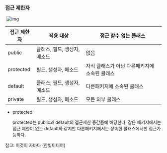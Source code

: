 ### 접근 제한자

​         ![img](https://t1.daumcdn.net/cfile/tistory/24614F42573818AB13)

| 접근 제한자 | 적용 대상                    | 접근 할수 없는 클래스                         |
| ----------- | ---------------------------- | --------------------------------------------- |
| public      | 클래스, 필드, 생성자, 메소드 | 없음                                          |
| protected   | 필드, 생성자, 메소드         | 자식 클래스가 아닌 다른패키지에 소속된 클래스 |
| default     | 클래스, 필드, 생성자, 메소드 | 다른패키지에 소속된 클래스                    |
| private     | 필드, 생성자, 메소드         | 모든 외부 클래스                              |



- protected

  protected는 public과 default의 접근제한 중간쯤에 해당한다. 같은 패키지에서는 접근 제한이 없는 default와 같지만 다른패키지에서는 상속한 클래스에서만 접근가능하다.

  

참고: 이것이 자바다 (한빛미디어)